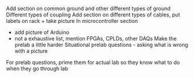 Add section on common ground and other different types of ground
Different types of coupling
Add section on different types of cables, put labels on rack + take picture
In microcontroller section
 - add picture of Arduino
 - not a exhaustive list, mention FPGAs, CPLDs, other DAQs
Make the prelab a little harder
Situational prelab questions - asking what is wrong with a picture

For prelab questions, prime them for actual lab so they know what to do when they go through lab
